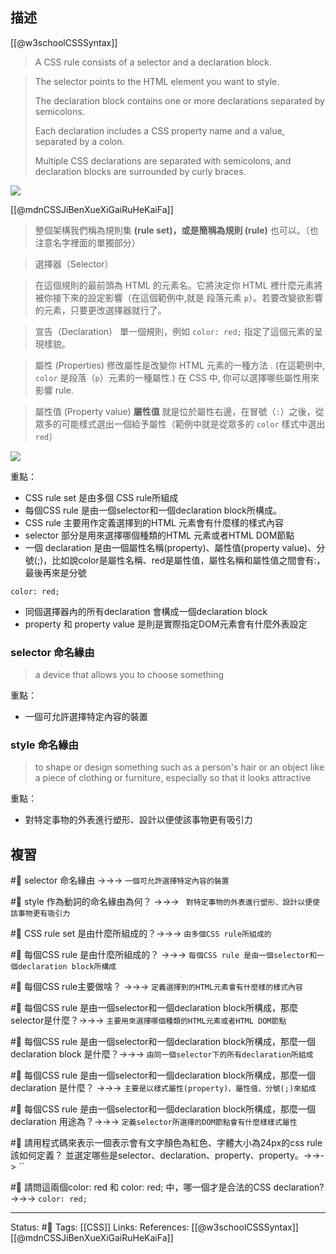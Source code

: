 


## 描述

[[@w3schoolCSSSyntax]]
> A CSS rule consists of a selector and a declaration block.


> The selector points to the HTML element you want to style.
>
> The declaration block contains one or more declarations separated by semicolons.
> 
> Each declaration includes a CSS property name and a value, separated by a colon.
> 
> Multiple CSS declarations are separated with semicolons, and declaration blocks are surrounded by curly braces.

![](https://www.w3schools.com/css/img_selector.gif)



[[@mdnCSSJiBenXueXiGaiRuHeKaiFa]]
> 整個架構我們稱為規則集 **(rule set)，或是簡稱為規則 (rule)** 也可以。（也注意名字裡面的單獨部分）

> 選擇器（Selector）

> 在這個規則的最前頭為 HTML 的元素名。它將決定你 HTML 裡什麼元素將被你接下來的設定影響（在這個範例中,就是 段落元素 `p`）。若要改變欲影響的元素，只要更改選擇器就行了。

> 宣告（Declaration）
> 單一個規則，例如 `color: red;` 指定了這個元素的呈現樣貌。

> 屬性 (Properties)
> 修改屬性是改變你 HTML 元素的一種方法 . (在這範例中, `color` 是段落（`p`）元素的一種屬性.) 在 CSS 中, 你可以選擇哪些屬性用來影響 rule.

> 屬性值 (Property value)
> **屬性值** 就是位於屬性右邊，在冒號（`:`）之後，從眾多的可能樣式選出一個給予屬性（範例中就是從眾多的 `color` 樣式中選出 `red`）

![](https://developer.mozilla.org/en-US/docs/Learn/Getting_started_with_the_web/CSS_basics/css-declaration-small.png)


重點：
- CSS rule set 是由多個 CSS rule所組成
- 每個CSS rule 是由一個selector和一個declaration block所構成。
- CSS rule 主要用作定義選擇到的HTML 元素會有什麼樣的樣式內容
- selector 部分是用來選擇哪個種類的HTML 元素或者HTML DOM節點
- 一個 declaration 是由一個屬性名稱(property)、屬性值(property value)、分號(;)，比如說color是屬性名稱、red是屬性值，屬性名稱和屬性值之間會有:，最後再來是分號
```
color: red;
```
- 同個選擇器內的所有declaration 會構成一個declaration block
- property 和 property value 是則是實際指定DOM元素會有什麼外表設定


### selector 命名緣由
> a device that allows you to choose something

重點：
- 一個可允許選擇特定內容的裝置

###  style 命名緣由
> to shape or design something such as a person's hair or an object like a piece of clothing or furniture, especially so that it looks attractive

重點：
- 對特定事物的外表進行塑形、設計以便使該事物更有吸引力
## 複習

#🧠 selector 命名緣由 ->->-> `一個可允許選擇特定內容的裝置`
<!--SR:!2023-12-23,291,250-->

#🧠   style 作為動詞的命名緣由為何？ ->->-> ` 對特定事物的外表進行塑形、設計以便使該事物更有吸引力`
<!--SR:!2023-12-22,293,248-->

#🧠 CSS rule set 是由什麼所組成的？->->-> `由多個CSS rule所組成的`
<!--SR:!2023-10-21,121,210-->

#🧠 每個CSS rule 是由什麼所組成的？ ->->-> `每個CSS rule 是由一個selector和一個declaration block所構成`
<!--SR:!2023-12-09,107,230-->

#🧠 每個CSS rule主要做啥？ ->->-> `定義選擇到的HTML元素會有什麼樣的樣式內容`
<!--SR:!2023-12-02,280,248-->

#🧠  每個CSS rule 是由一個selector和一個declaration block所構成，那麼selector是什麼？->->-> `主要用來選擇哪個種類的HTML元素或者HTML DOM節點`
<!--SR:!2024-09-10,446,250-->

#🧠  每個CSS rule 是由一個selector和一個declaration block所構成，那麼一個declaration block 是什麼？->->-> `由同一個selector下的所有declaration所組成`
<!--SR:!2024-12-03,470,230-->

#🧠 每個CSS rule 是由一個selector和一個declaration block所構成，那麼一個declaration  是什麼？ ->->-> `主要是以樣式屬性(property)、屬性值、分號(;)來組成`
<!--SR:!2023-12-11,112,228-->

#🧠 每個CSS rule 是由一個selector和一個declaration block所構成，那麼一個declaration  用途為？->->-> `定義selector所選擇的DOM節點會有什麼樣樣式屬性`
<!--SR:!2023-12-29,294,250-->

#🧠 請用程式碼來表示一個表示會有文字顏色為紅色、字體大小為24px的css rule該如何定義？ 並選定哪些是selector、declaration、property、property。->->-> ``
<!--SR:!2023-08-25,216,248-->

#🧠 請問這兩個color: red 和 color: red; 中，哪一個才是合法的CSS declaration? ->->-> `color: red; `
<!--SR:!2023-12-11,285,248-->



---
Status: #🌱 
Tags:
[[CSS]]
Links:
References:
[[@w3schoolCSSSyntax]]
[[@mdnCSSJiBenXueXiGaiRuHeKaiFa]]